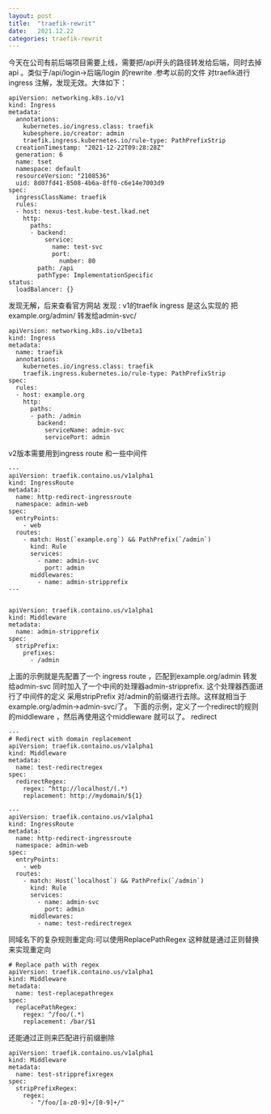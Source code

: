 ```yaml
---
layout: post
title:  "traefik-rewrit"
date:   2021.12.22
categories: traefik-rewrit
---
```

今天在公司有前后端项目需要上线，需要把/api开头的路径转发给后端，同时去掉api 。类似于/api/login->后端/login 的rewrite .参考以前的文件 对traefik进行ingress 注解，发现无效。大体如下：
```
apiVersion: networking.k8s.io/v1
kind: Ingress
metadata:
  annotations:
    kubernetes.io/ingress.class: traefik
    kubesphere.io/creator: admin
    traefik.ingress.kubernetes.io/rule-type: PathPrefixStrip
  creationTimestamp: "2021-12-22T09:28:28Z"
  generation: 6
  name: tset
  namespace: default
  resourceVersion: "2108536"
  uid: 8d07fd41-8508-4b6a-8ff0-c6e14e7003d9
spec:
  ingressClassName: traefik
  rules:
  - host: nexus-test.kube-test.lkad.net
    http:
      paths:
      - backend:
          service:
            name: test-svc
            port:
              number: 80
        path: /api
        pathType: ImplementationSpecific
status:
  loadBalancer: {}
```
发现无解，后来查看官方网站 发现 : v1的traefik ingress 是这么实现的 把example.org/admin/ 转发给admin-svc/
```
apiVersion: networking.k8s.io/v1beta1
kind: Ingress
metadata:
  name: traefik
  annotations:
    kubernetes.io/ingress.class: traefik
    traefik.ingress.kubernetes.io/rule-type: PathPrefixStrip
spec:
  rules:
  - host: example.org
    http:
      paths:
      - path: /admin
        backend:
          serviceName: admin-svc
          servicePort: admin
```
v2版本需要用到ingress route 和一些中间件 
```
---
apiVersion: traefik.containo.us/v1alpha1
kind: IngressRoute
metadata:
  name: http-redirect-ingressroute
  namespace: admin-web
spec:
  entryPoints:
    - web
  routes:
    - match: Host(`example.org`) && PathPrefix(`/admin`)
      kind: Rule
      services:
        - name: admin-svc
          port: admin
      middlewares:
        - name: admin-stripprefix
---


apiVersion: traefik.containo.us/v1alpha1
kind: Middleware
metadata:
  name: admin-stripprefix
spec:
  stripPrefix:
    prefixes:
      - /admin
```
上面的示例就是先配置了一个 ingress route ，匹配到example.org/admin 转发给admin-svc 同时加入了一个中间的处理器admin-stripprefix. 这个处理器西面进行了中间件的定义 采用stripPrefix 对/admin的前缀进行去除。这样就相当于example.org/admin->admin-svc/了。 
下面的示例，定义了一个redirect的规则的middleware ，然后再使用这个middleware 就可以了。
redirect 
```
---
# Redirect with domain replacement
apiVersion: traefik.containo.us/v1alpha1
kind: Middleware
metadata:
  name: test-redirectregex
spec:
  redirectRegex:
    regex: ^http://localhost/(.*)
    replacement: http://mydomain/${1}

---
apiVersion: traefik.containo.us/v1alpha1
kind: IngressRoute
metadata:
  name: http-redirect-ingressroute
  namespace: admin-web
spec:
  entryPoints:
    - web
  routes:
    - match: Host(`localhost`) && PathPrefix(`/admin`)
      kind: Rule
      services:
        - name: admin-svc
          port: admin
      middlewares:
        - name: test-redirectregex
```
同域名下的复杂规则重定向:可以使用ReplacePathRegex 这种就是通过正则替换来实现重定向
```
# Replace path with regex
apiVersion: traefik.containo.us/v1alpha1
kind: Middleware
metadata:
  name: test-replacepathregex
spec:
  replacePathRegex:
    regex: ^/foo/(.*)
    replacement: /bar/$1
```
还能通过正则来匹配进行前缀删除
```
apiVersion: traefik.containo.us/v1alpha1
kind: Middleware
metadata:
  name: test-stripprefixregex
spec:
  stripPrefixRegex:
    regex:
      - "/foo/[a-z0-9]+/[0-9]+/"
```
